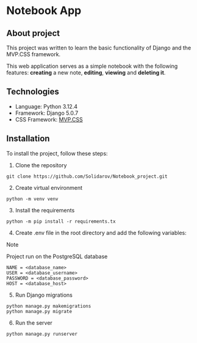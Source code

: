 # Notebook App

## About project

This project was written to learn the basic functionality of Django and the MVP.CSS framework. 

This web application serves as a simple notebook with the following features: **creating** a new note, **editing**, **viewing** and **deleting it**.

## Technologies
- Language: Python 3.12.4
- Framework: Django 5.0.7
- CSS Framework: [MVP.CSS](https://andybrewer.github.io/mvp/)

## Installation
To install the project, follow these steps:
1) Clone the repository
```
git clone https://github.com/Solidarov/Notebook_project.git
```

2) Create virtual environment
```
python -m venv venv
```

3) Install the requirements
```
python -m pip install -r requirements.tx
```

4) Create .env file in the root directory and add the following variables:
>[!NOTE]
>Project run on the PostgreSQL database

```
NAME = <database_name>
USER = <database_username>
PASSWORD = <database_password>
HOST = <database_host>
```


5) Run Django migrations
```
python manage.py makemigrations
python manage.py migrate
```

6) Run the server
```
python manage.py runserver
```


